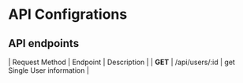 # API Configrations

## API endpoints

| Request Method | Endpoint    |  Description |
| **GET** | /api/users/:id | get Single User information |
